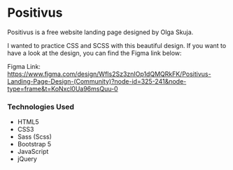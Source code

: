 # Positivus

Positivus is a free website landing page designed by Olga Skuja.

I wanted to practice CSS and SCSS with this beautiful design. If you want to have a look at the design, you can find the Figma link below:

Figma Link: https://www.figma.com/design/WfIs2Sz3znIOp1dQMQRkFK/Positivus-Landing-Page-Design-(Community)?node-id=325-241&node-type=frame&t=KoNxcl0Ua96msQuu-0

### Technologies Used

- HTML5
- CSS3
- Sass (Scss)
- Bootstrap 5
- JavaScript
- jQuery
